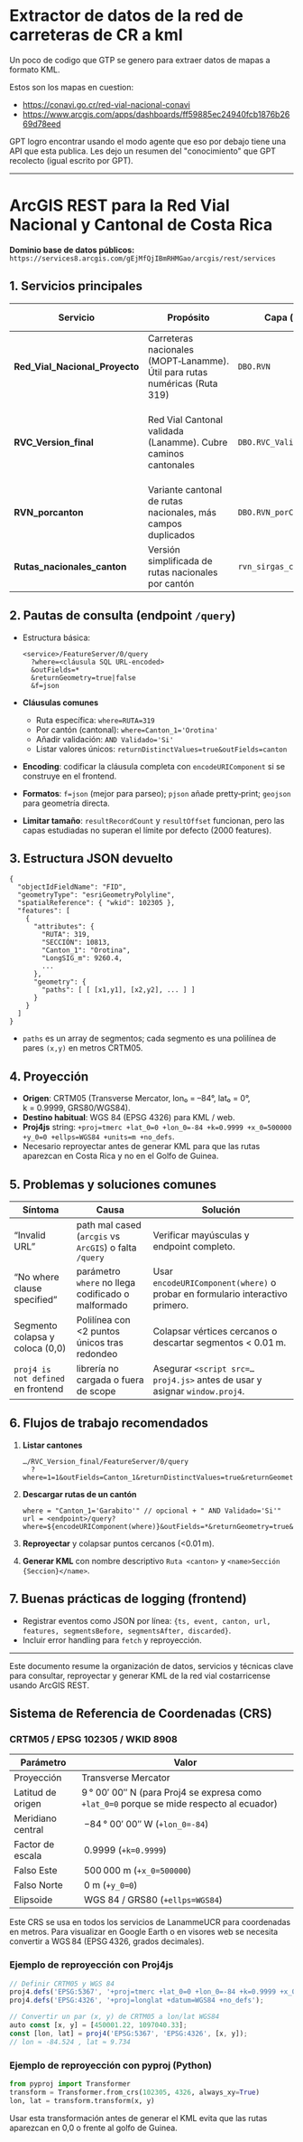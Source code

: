 # Extractor de datos de la red de carreteras de CR a kml
Un poco de codigo que GTP se genero para extraer datos de mapas a formato KML.

Estos son los mapas en cuestion:
- https://conavi.go.cr/red-vial-nacional-conavi
- https://www.arcgis.com/apps/dashboards/ff59885ec24940fcb1876b2669d78eed

GPT logro encontrar usando el modo agente que eso por debajo tiene una API que esta publica.
Les dejo un resumen del "conocimiento" que GPT recolecto (igual escrito por GPT).

---

# ArcGIS REST para la Red Vial Nacional y Cantonal de Costa Rica

**Dominio base de datos públicos:** `https://services8.arcgis.com/gEjMfQjIBmRHMGao/arcgis/rest/services`

## 1. Servicios principales

| Servicio                          | Propósito                                                                  | Capa (layer 0)              | CRS                       | Campos clave                                                                            |
| --------------------------------- | -------------------------------------------------------------------------- | --------------------------- | ------------------------- | --------------------------------------------------------------------------------------- |
| **Red\_Vial\_Nacional\_Proyecto** | Carreteras nacionales (MOPT‑Lanamme). Útil para rutas numéricas (Ruta 319) | `DBO.RVN`                   | CRTM05 (EPSG 102305/5367) | `RUTA`, `SECCIÓN`, `LONG__KM_`, `ZONA_DE_CO`, `TIPO_DE_SU`, etc.                        |
| **RVC\_Version\_final**           | Red Vial Cantonal validada (Lanamme). Cubre caminos cantonales             | `DBO.RVC_Validada_Merge`    | CRTM05                    | `Canton_1`, `Cod_camino_1`, `Ruta`, `Seccion`, `Validado`, `INICIO`, `FIN`, `LongSIG_m` |
| **RVN\_porcanton**                | Variante cantonal de rutas nacionales, más campos duplicados               | `DBO.RVN_porCanton`         | CRTM05                    | `canton`, `canton_1`, `Ruta`, `Seccion`, `Cod_camino` ...                               |
| **Rutas\_nacionales\_canton**     | Versión simplificada de rutas nacionales por cantón                        | `rvn_sirgas_cantones_final` | WKID 8908 (SIRGAS/CRTM05) | `Ruta`, `canton`, `Seccion`, `Sentido`, etc.                                            |

## 2. Pautas de consulta (endpoint `/query`)

* Estructura básica:

  ```text
  <service>/FeatureServer/0/query
    ?where=<cláusula SQL URL‑encoded>
    &outFields=*
    &returnGeometry=true|false
    &f=json
  ```
* **Cláusulas comunes**

  * Ruta específica: `where=RUTA=319`
  * Por cantón (cantonal): `where=Canton_1='Orotina'`
  * Añadir validación: `AND Validado='Si'`
  * Listar valores únicos: `returnDistinctValues=true&outFields=canton`
* **Encoding**: codificar la cláusula completa con `encodeURIComponent` si se construye en el frontend.
* **Formatos**: `f=json` (mejor para parseo); `pjson` añade pretty‑print; `geojson` para geometría directa.
* **Limitar tamaño**: `resultRecordCount` y `resultOffset` funcionan, pero las capas estudiadas no superan el límite por defecto (2000 features).

## 3. Estructura JSON devuelto

```jsonc
{
  "objectIdFieldName": "FID",
  "geometryType": "esriGeometryPolyline",
  "spatialReference": { "wkid": 102305 },
  "features": [
    {
      "attributes": {
        "RUTA": 319,
        "SECCIÓN": 10813,
        "Canton_1": "Orotina",
        "LongSIG_m": 9260.4,
        ...
      },
      "geometry": {
        "paths": [ [ [x1,y1], [x2,y2], ... ] ]
      }
    }
  ]
}
```

* `paths` es un array de segmentos; cada segmento es una polilínea de pares `(x,y)` en metros CRTM05.

## 4. Proyección

* **Origen**: CRTM05 (Transverse Mercator, lon₀ = –84°, lat₀ = 0°, k = 0.9999, GRS80/WGS84).
* **Destino habitual**: WGS 84 (EPSG 4326) para KML / web.
* **Proj4js** string: `+proj=tmerc +lat_0=0 +lon_0=-84 +k=0.9999 +x_0=500000 +y_0=0 +ellps=WGS84 +units=m +no_defs`.
* Necesario reproyectar antes de generar KML para que las rutas aparezcan en Costa Rica y no en el Golfo de Guinea.

## 5. Problemas y soluciones comunes

| Síntoma                            | Causa                                                  | Solución                                                                     |
| ---------------------------------- | ------------------------------------------------------ | ---------------------------------------------------------------------------- |
| “Invalid URL”                      | path mal cased (`arcgis` vs `ArcGIS`) o falta `/query` | Verificar mayúsculas y endpoint completo.                                    |
| “No where clause specified”        | parámetro `where` no llega codificado o malformado     | Usar `encodeURIComponent(where)` o probar en formulario interactivo primero. |
| Segmento colapsa y coloca (0,0)    | Polilínea con <2 puntos únicos tras redondeo           | Colapsar vértices cercanos o descartar segmentos < 0.01 m.                   |
| `proj4 is not defined` en frontend | librería no cargada o fuera de scope                   | Asegurar `<script src=…proj4.js>` antes de usar y asignar `window.proj4`.    |

## 6. Flujos de trabajo recomendados

1. **Listar cantones**

   ```
   …/RVC_Version_final/FeatureServer/0/query
     ?where=1=1&outFields=Canton_1&returnDistinctValues=true&returnGeometry=false&f=json
   ```
2. **Descargar rutas de un cantón**

   ```
   where = "Canton_1='Garabito'" // opcional + " AND Validado='Si'"
   url = <endpoint>/query?where=${encodeURIComponent(where)}&outFields=*&returnGeometry=true&f=json
   ```
3. **Reproyectar** y colapsar puntos cercanos (<0.01 m).
4. **Generar KML** con nombre descriptivo `Ruta <canton>` y `<name>Sección {Seccion}</name>`.

## 7. Buenas prácticas de logging (frontend)

* Registrar eventos como JSON por línea: `{ts, event, canton, url, features, segmentsBefore, segmentsAfter, discarded}`.
* Incluir error handling para `fetch` y reproyección.

---

Este documento resume la organización de datos, servicios y técnicas clave para consultar, reproyectar y generar KML de la red vial costarricense usando ArcGIS REST.

## Sistema de Referencia de Coordenadas (CRS)

### CRTM05 / EPSG 102305 / WKID 8908

| Parámetro         | Valor                                                                                    |
| ----------------- | ---------------------------------------------------------------------------------------- |
| Proyección        | Transverse Mercator                                                                      |
| Latitud de origen | 9 ° 00′ 00″ N (para Proj4 se expresa como `+lat_0=0` porque se mide respecto al ecuador) |
| Meridiano central |  −84 ° 00′ 00″ W (`+lon_0=-84`)                                                          |
| Factor de escala  |  0.9999 (`+k=0.9999`)                                                                    |
| Falso Este        |  500 000 m (`+x_0=500000`)                                                               |
| Falso Norte       |  0 m (`+y_0=0`)                                                                          |
| Elipsoide         |  WGS 84 / GRS80 (`+ellps=WGS84`)                                                         |

Este CRS se usa en todos los servicios de LanammeUCR para coordenadas en metros. Para visualizar en Google Earth o en visores web se necesita convertir a WGS 84 (EPSG 4326, grados decimales).

### Ejemplo de reproyección con Proj4js

```js
// Definir CRTM05 y WGS 84
proj4.defs('EPSG:5367', '+proj=tmerc +lat_0=0 +lon_0=-84 +k=0.9999 +x_0=500000 +y_0=0 +ellps=WGS84 +units=m +no_defs');
proj4.defs('EPSG:4326', '+proj=longlat +datum=WGS84 +no_defs');

// Convertir un par (x, y) de CRTM05 a lon/lat WGS84
auto const [x, y] = [450001.22, 1097040.33];
const [lon, lat] = proj4('EPSG:5367', 'EPSG:4326', [x, y]);
// lon ≈ -84.524 , lat ≈ 9.734
```

### Ejemplo de reproyección con pyproj (Python)

```python
from pyproj import Transformer
transform = Transformer.from_crs(102305, 4326, always_xy=True)
lon, lat = transform.transform(x, y)
```

Usar esta transformación antes de generar el KML evita que las rutas aparezcan en 0,0 o frente al golfo de Guinea.
